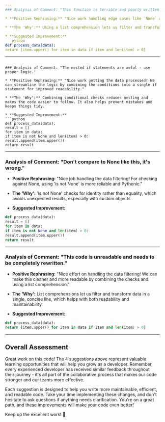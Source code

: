 ```yaml
---
### Analysis of Comment: "This function is terrible and poorly written."

* **Positive Rephrasing:** "Nice work handling edge cases like `None` and empty items! We can make this code more concise and readable by using a list comprehension and simplifying the conditions."

* **The 'Why':** Using a list comprehension lets us filter and transform items in a single line, making the function both shorter and clearer.

* **Suggested Improvement:**
```python
def process_data(data):
return [item.upper() for item in data if item and len(item) > 0]
```

---
```

### Analysis of Comment: "The nested if statements are awful - use proper logic."

* **Positive Rephrasing:** "Nice work getting the data processed! We can streamline the logic by combining the conditions into a single if statement for improved readability."

* **The 'Why':** Combining conditional checks reduces nesting and makes the code easier to follow. It also helps prevent mistakes and keeps things tidy.

* **Suggested Improvement:**
```python
def process_data(data):
result = []
for item in data:
if item is not None and len(item) > 0:
result.append(item.upper())
return result
```

---
### Analysis of Comment: "Don't compare to None like this, it's wrong."

* **Positive Rephrasing:** "Nice job handling the data filtering! For checking against None, using 'is not None' is more reliable and Pythonic."

* **The 'Why':** 'is not None' checks for identity rather than equality, which avoids unexpected results, especially with custom objects.

* **Suggested Improvement:**
```python
def process_data(data):
result = []
for item in data:
if item is not None and len(item) > 0:
result.append(item.upper())
return result
```

---
### Analysis of Comment: "This code is unreadable and needs to be completely rewritten."

* **Positive Rephrasing:** "Nice effort on handling the data filtering! We can make this cleaner and more readable by combining the checks and using a list comprehension."

* **The 'Why':** List comprehensions let us filter and transform data in a single, concise line, which helps with both readability and maintainability.

* **Suggested Improvement:**
```python
def process_data(data):
return [item.upper() for item in data if item and len(item) > 0]
```

---

## Overall Assessment

Great work on this code! The 4 suggestions above represent valuable learning opportunities that will help you grow as a developer. Remember, every experienced developer has received similar feedback throughout their journey - it's all part of the collaborative process that makes our code stronger and our teams more effective.

Each suggestion is designed to help you write more maintainable, efficient, and readable code. Take your time implementing these changes, and don't hesitate to ask questions if anything needs clarification. You're on a great path, and these improvements will make your code even better!

Keep up the excellent work! 🚀